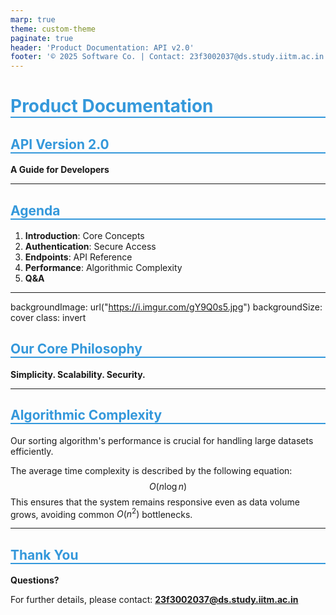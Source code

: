```yaml
---
marp: true
theme: custom-theme
paginate: true
header: 'Product Documentation: API v2.0'
footer: '© 2025 Software Co. | Contact: 23f3002037@ds.study.iitm.ac.in'
---
```


# Product Documentation
## API Version 2.0
**A Guide for Developers**

---

<style>
:root {
  --color-background: #f0f4f8;
  --color-foreground: #2c3e50;
  --color-highlight: #3498db;
}
h1, h2 {
  color: var(--color-highlight);
  border-bottom: 2px solid currentColor;
}
section {
    background-color: var(--color-background);
    color: var(--color-foreground);
    font-family: 'Segoe UI', Tahoma, Geneva, Verdana, sans-serif;
}
</style>

## Agenda

1.  **Introduction**: Core Concepts
2.  **Authentication**: Secure Access
3.  **Endpoints**: API Reference
4.  **Performance**: Algorithmic Complexity
5.  **Q&A**

---

backgroundImage: url("https://i.imgur.com/gY9Q0s5.jpg")
backgroundSize: cover
class: invert

## Our Core Philosophy
**Simplicity. Scalability. Security.**

---

<style scoped>
section.invert {
  color: #fff;
  text-shadow: 2px 2px 8px #000;
}
section.invert h2 {
    color: #fff;
    border-bottom-color: #fff;
}
</style>

## Algorithmic Complexity

Our sorting algorithm's performance is crucial for handling large datasets efficiently.

The average time complexity is described by the following equation:
$$
O(n \log n)
$$
This ensures that the system remains responsive even as data volume grows, avoiding common $O(n^2)$ bottlenecks.

---

## Thank You

**Questions?**

For further details, please contact:
**23f3002037@ds.study.iitm.ac.in**
